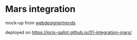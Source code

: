 # Mars integration

mock-up from [webdesignertrends](https://www.webdesignertrends.com/2017/02/psd-webdesign-gratuit/)

deployed on https://joris-gallot.github.io/01-integration-mars/
